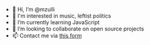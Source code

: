 - 👋 Hi, I’m @mzulli
- 👀 I'm interested in music, leftist politics
- 🌱 I’m currently learning JavaScript
- 💞️ I’m looking to collaborate on open source projects
- 📫 Contact me via [this form](https://www.mzulli.com/?page_id=266)

<!---
mzulli/mzulli is a ✨ special ✨ repository because its `README.md` (this file) appears on your GitHub profile.
You can click the Preview link to take a look at your changes.
--->
